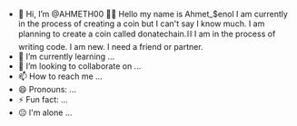 - 👋 Hi, I’m @AHMETH00
🧑‍💻
Hello my name is Ahmet_$enol I am currently in the process of creating a coin but I can't say I know much. I am planning to create a coin called donatechain.⛓️ I am in the process of writing code. I am new. I need a friend or partner.
- 🌱 I’m currently learning ...
- 💞️ I’m looking to collaborate on ...
- 📫 How to reach me ...
- 😄 Pronouns: ...
- ⚡ Fun fact: ...
- 😔 l'm alone ...
<!---
AHMETH00/AHMETH00 is a ✨ special ✨ repository because its `README.md` (this file) appears on your GitHub profile.
You can click the Preview link to take a look at your changes.
--->
